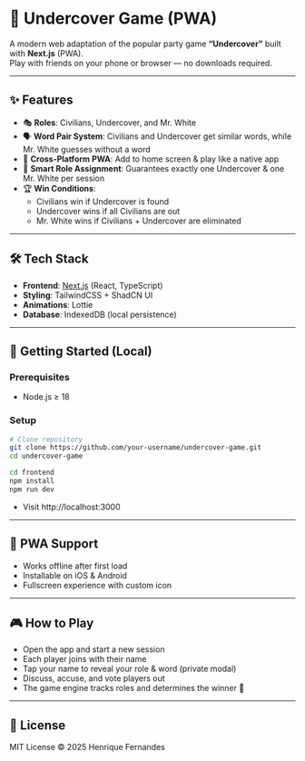 # 🔎 Undercover Game (PWA)

A modern web adaptation of the popular party game **“Undercover”** built with **Next.js** (PWA).  
Play with friends on your phone or browser — no downloads required.

---

## ✨ Features

- 🎭 **Roles**: Civilians, Undercover, and Mr. White
- 🗣️ **Word Pair System**: Civilians and Undercover get similar words, while Mr. White guesses without a word
- 📱 **Cross-Platform PWA**: Add to home screen & play like a native app
- 🔀 **Smart Role Assignment**: Guarantees exactly one Undercover & one Mr. White per session
- 🏆 **Win Conditions**:
  - Civilians win if Undercover is found
  - Undercover wins if all Civilians are out
  - Mr. White wins if Civilians + Undercover are eliminated

---

## 🛠️ Tech Stack

- **Frontend**: [Next.js](https://nextjs.org/) (React, TypeScript)
- **Styling**: TailwindCSS + ShadCN UI
- **Animations**: Lottie
- **Database**: IndexedDB (local persistence)

---

## 🏃 Getting Started (Local)

### Prerequisites

- Node.js ≥ 18

### Setup

```bash
# Clone repository
git clone https://github.com/your-username/undercover-game.git
cd undercover-game
```

```bash
cd frontend
npm install
npm run dev
```

- Visit http://localhost:3000

---

## 📱 PWA Support

- Works offline after first load
- Installable on iOS & Android
- Fullscreen experience with custom icon

---

## 🎮 How to Play

- Open the app and start a new session
- Each player joins with their name
- Tap your name to reveal your role & word (private modal)
- Discuss, accuse, and vote players out
- The game engine tracks roles and determines the winner 🎉

---

## 📜 License

MIT License © 2025 Henrique Fernandes
